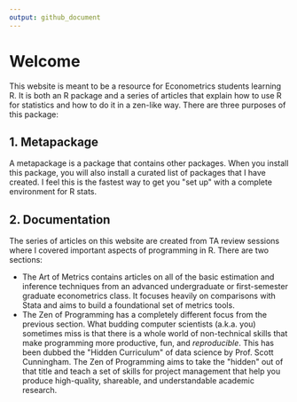 ```yaml
---
output: github_document
---
```


<!-- index.md is generated from index.Rmd. Please edit that file -->



# Welcome

This website is meant to be a resource for Econometrics students learning R. It is both an R package and a series of articles that explain how to use R for statistics and how to do it in a zen-like way. There are three purposes of this package:

## 1. Metapackage

A metapackage is a package that contains other packages. When you install this package, you will also install a curated list of packages that I have created. I feel this is the fastest way to get you "set up" with a complete environment for R stats.

## 2. Documentation

The series of articles on this website are created from TA review sessions where I covered important aspects of programming in R. There are two sections:
* The Art of Metrics contains articles on all of the basic estimation and inference techniques from an advanced undergraduate or first-semester graduate econometrics class. It focuses heavily on comparisons with Stata and aims to build a foundational set of metrics tools.
* The Zen of Programming has a completely different focus from the previous section. What budding computer scientists (a.k.a. you) sometimes miss is that there is a whole world of non-technical skills that make programming more productive, fun, and _reproducible_. This has been dubbed the "Hidden Curriculum" of data science by Prof. Scott Cunningham. The Zen of Programming aims to take the "hidden" out of that title and teach a set of skills for project management that help you produce high-quality, shareable, and understandable academic research.
